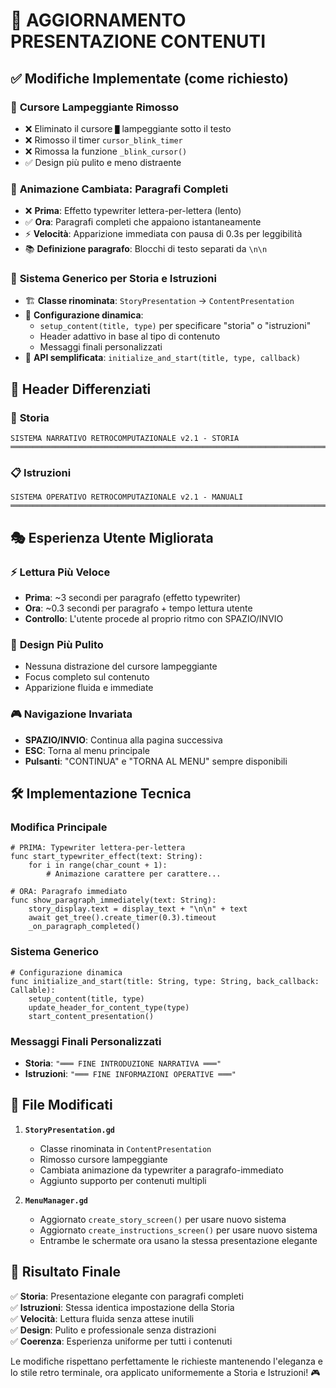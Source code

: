 # 📖 AGGIORNAMENTO PRESENTAZIONE CONTENUTI

## ✅ Modifiche Implementate (come richiesto)

### 🚫 **Cursore Lampeggiante Rimosso**
- ❌ Eliminato il cursore `█` lampeggiante sotto il testo
- ❌ Rimosso il timer `cursor_blink_timer`
- ❌ Rimossa la funzione `_blink_cursor()`
- ✅ Design più pulito e meno distraente

### 📝 **Animazione Cambiata: Paragrafi Completi**
- ❌ **Prima**: Effetto typewriter lettera-per-lettera (lento)
- ✅ **Ora**: Paragrafi completi che appaiono istantaneamente
- ⚡ **Velocità**: Apparizione immediata con pausa di 0.3s per leggibilità
- 📚 **Definizione paragrafo**: Blocchi di testo separati da `\n\n`

### 🔄 **Sistema Generico per Storia e Istruzioni**
- 🏗️ **Classe rinominata**: `StoryPresentation` → `ContentPresentation`
- 🎯 **Configurazione dinamica**: 
  - `setup_content(title, type)` per specificare "storia" o "istruzioni"
  - Header adattivo in base al tipo di contenuto
  - Messaggi finali personalizzati
- 🔗 **API semplificata**: `initialize_and_start(title, type, callback)`

## 🎨 **Header Differenziati**

### 📖 **Storia**
```
SISTEMA NARRATIVO RETROCOMPUTAZIONALE v2.1 - STORIA
═══════════════════════════════════════════════════════════════════════
```

### 📋 **Istruzioni**  
```
SISTEMA OPERATIVO RETROCOMPUTAZIONALE v2.1 - MANUALI
═══════════════════════════════════════════════════════════════════════
```

## 🎭 **Esperienza Utente Migliorata**

### ⚡ **Lettura Più Veloce**
- **Prima**: ~3 secondi per paragrafo (effetto typewriter)
- **Ora**: ~0.3 secondi per paragrafo + tempo lettura utente
- **Controllo**: L'utente procede al proprio ritmo con SPAZIO/INVIO

### 🧹 **Design Più Pulito**
- Nessuna distrazione del cursore lampeggiante
- Focus completo sul contenuto
- Apparizione fluida e immediate

### 🎮 **Navigazione Invariata**
- **SPAZIO/INVIO**: Continua alla pagina successiva  
- **ESC**: Torna al menu principale
- **Pulsanti**: "CONTINUA" e "TORNA AL MENU" sempre disponibili

## 🛠️ **Implementazione Tecnica**

### **Modifica Principale**
```gdscript
# PRIMA: Typewriter lettera-per-lettera
func start_typewriter_effect(text: String):
    for i in range(char_count + 1):
        # Animazione carattere per carattere...

# ORA: Paragrafo immediato
func show_paragraph_immediately(text: String):
    story_display.text = display_text + "\n\n" + text
    await get_tree().create_timer(0.3).timeout
    _on_paragraph_completed()
```

### **Sistema Generico**
```gdscript
# Configurazione dinamica
func initialize_and_start(title: String, type: String, back_callback: Callable):
    setup_content(title, type)
    update_header_for_content_type(type) 
    start_content_presentation()
```

### **Messaggi Finali Personalizzati**
- **Storia**: `"═══ FINE INTRODUZIONE NARRATIVA ═══"`
- **Istruzioni**: `"═══ FINE INFORMAZIONI OPERATIVE ═══"`

## 📁 **File Modificati**

1. **`StoryPresentation.gd`**
   - Classe rinominata in `ContentPresentation`
   - Rimosso cursore lampeggiante
   - Cambiata animazione da typewriter a paragrafo-immediato
   - Aggiunto supporto per contenuti multipli

2. **`MenuManager.gd`**
   - Aggiornato `create_story_screen()` per usare nuovo sistema
   - Aggiornato `create_instructions_screen()` per usare nuovo sistema
   - Entrambe le schermate ora usano la stessa presentazione elegante

## 🎯 **Risultato Finale**

✅ **Storia**: Presentazione elegante con paragrafi completi  
✅ **Istruzioni**: Stessa identica impostazione della Storia  
✅ **Velocità**: Lettura fluida senza attese inutili  
✅ **Design**: Pulito e professionale senza distrazioni  
✅ **Coerenza**: Esperienza uniforme per tutti i contenuti  

Le modifiche rispettano perfettamente le richieste mantenendo l'eleganza e lo stile retro terminale, ora applicato uniformemente a Storia e Istruzioni! 🎮 